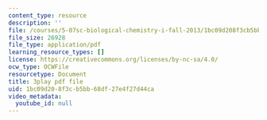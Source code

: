 ```yaml
---
content_type: resource
description: ''
file: /courses/5-07sc-biological-chemistry-i-fall-2013/1bc09d208f3cb5bb68df27e4f27d44ca_vL_E7Ik_vBs.pdf
file_size: 26928
file_type: application/pdf
learning_resource_types: []
license: https://creativecommons.org/licenses/by-nc-sa/4.0/
ocw_type: OCWFile
resourcetype: Document
title: 3play pdf file
uid: 1bc09d20-8f3c-b5bb-68df-27e4f27d44ca
video_metadata:
  youtube_id: null
---
```

